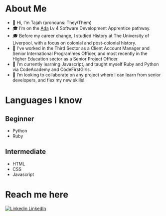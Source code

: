 # About Me
- 👋 Hi, I’m Tajah (pronouns: They/Them)
- 🎓 I’m on the [Ada](https://www.ada.ac.uk/) Lv 4 Software Development Apprentice pathway.
- 🎓 Before my career change, I studied History at The University of Liverpool, with a focus on colonial and post-colonial history.
- 💼 I've worked in the Third Sector as a Client Account Manager and Senior International Programmes Officer, and most recently in the Higher Education sector as a Senior Project Officer. 
- 🌱 I’m currently learning Javascript, and taught myself Ruby and Python via CodeAcademy and CodeFirstGirls.
- 💞️ I’m looking to collaborate on any project where I can learn from senior developers, and flex my new skills!

# Languages I know
## Beginner
- Python
- Ruby
## Intermediate
- HTML
- CSS
- Javascript

# Reach me here
[![Linkedin](https://i.stack.imgur.com/gVE0j.png) LinkedIn](https://www.linkedin.com/in/tajah-hamilton-a0845242/)

<!---
Whatsatajahism/Whatsatajahism is a ✨ special ✨ repository because its `README.md` (this file) appears on your GitHub profile.
You can click the Preview link to take a look at your changes.
--->
